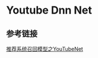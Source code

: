 # Youtube Dnn Net
## 参考链接
[推荐系统召回模型之YouTubeNet](https://blog.csdn.net/wdh315172/article/details/106581377)